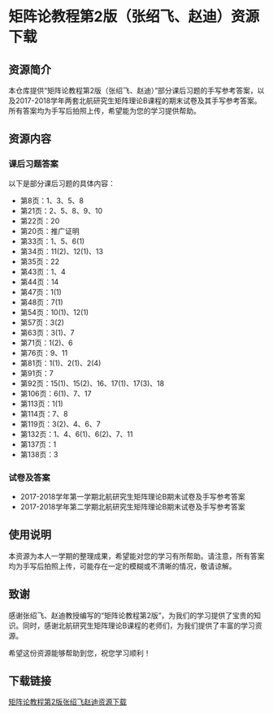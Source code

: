 # 矩阵论教程第2版（张绍飞、赵迪）资源下载

## 资源简介

本仓库提供“矩阵论教程第2版（张绍飞、赵迪）”部分课后习题的手写参考答案，以及2017-2018学年两套北航研究生矩阵理论B课程的期末试卷及其手写参考答案。所有答案均为手写后拍照上传，希望能为您的学习提供帮助。

## 资源内容

### 课后习题答案

以下是部分课后习题的具体内容：

- 第8页：1、3、5、8
- 第21页：2、5、8、9、10
- 第22页：20
- 第20页：推广证明
- 第33页：1、5、6(1)
- 第34页：11(2)、12(1)、13
- 第35页：22
- 第43页：1、4
- 第44页：14
- 第47页：1(1)
- 第48页：7(1)
- 第54页：10(1)、12(1)
- 第57页：3(2)
- 第63页：3(1)、7
- 第71页：1(2)、6
- 第76页：9、11
- 第81页：1(1)、2(1)、2(4)
- 第91页：7
- 第92页：15(1)、15(2)、16、17(1)、17(3)、18
- 第106页：6(1)、7、17
- 第113页：1(1)
- 第114页：7、8
- 第119页：3(2)、4、6、7
- 第132页：1、4、6(1)、6(2)、7、11
- 第137页：1
- 第138页：3

### 试卷及答案

- 2017-2018学年第一学期北航研究生矩阵理论B期末试卷及手写参考答案
- 2017-2018学年第二学期北航研究生矩阵理论B期末试卷及手写参考答案

## 使用说明

本资源为本人一学期的整理成果，希望能对您的学习有所帮助。请注意，所有答案均为手写后拍照上传，可能存在一定的模糊或不清晰的情况，敬请谅解。

## 致谢

感谢张绍飞、赵迪教授编写的“矩阵论教程第2版”，为我们的学习提供了宝贵的知识。同时，感谢北航研究生矩阵理论B课程的老师们，为我们提供了丰富的学习资源。

希望这份资源能够帮助到您，祝您学习顺利！

## 下载链接

[矩阵论教程第2版张绍飞赵迪资源下载](https://pan.quark.cn/s/d6c212bdcc88)